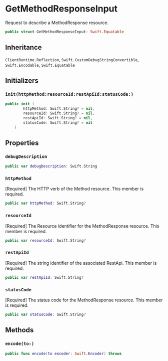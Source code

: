 # GetMethodResponseInput

Request to describe a MethodResponse resource.

``` swift
public struct GetMethodResponseInput: Swift.Equatable 
```

## Inheritance

`ClientRuntime.Reflection`, `Swift.CustomDebugStringConvertible`, `Swift.Encodable`, `Swift.Equatable`

## Initializers

### `init(httpMethod:resourceId:restApiId:statusCode:)`

``` swift
public init (
        httpMethod: Swift.String? = nil,
        resourceId: Swift.String? = nil,
        restApiId: Swift.String? = nil,
        statusCode: Swift.String? = nil
    )
```

## Properties

### `debugDescription`

``` swift
public var debugDescription: Swift.String 
```

### `httpMethod`

\[Required\] The HTTP verb of the Method resource.
This member is required.

``` swift
public var httpMethod: Swift.String?
```

### `resourceId`

\[Required\] The Resource identifier for the MethodResponse resource.
This member is required.

``` swift
public var resourceId: Swift.String?
```

### `restApiId`

\[Required\] The string identifier of the associated RestApi.
This member is required.

``` swift
public var restApiId: Swift.String?
```

### `statusCode`

\[Required\] The status code for the MethodResponse resource.
This member is required.

``` swift
public var statusCode: Swift.String?
```

## Methods

### `encode(to:)`

``` swift
public func encode(to encoder: Swift.Encoder) throws 
```

